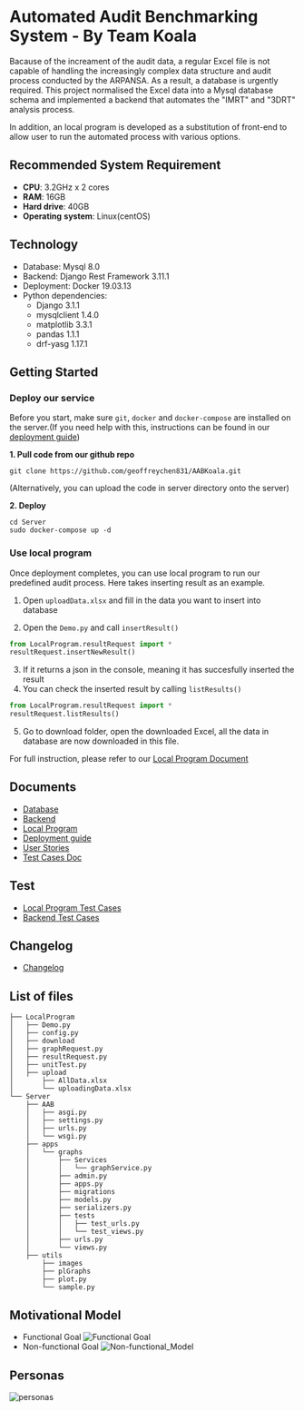 # Automated Audit Benchmarking System - By Team Koala
Bacause of the increament of the audit data, a regular Excel file is not capable of handling the increasingly complex data structure and audit process conducted by the ARPANSA. As a result, a database is urgently required. This project normalised the Excel data into a Mysql database schema and implemented a backend that automates the "IMRT" and "3DRT" analysis process. 

In addition, an local program is developed as a substitution of front-end to allow user to run the automated process with various options.

## Recommended System Requirement

* **CPU**: 3.2GHz x 2 cores
* **RAM**: 16GB
* **Hard drive**: 40GB
* **Operating** **system**: Linux(centOS)

## Technology
* Database: Mysql 8.0
* Backend: Django Rest Framework 3.11.1
* Deployment: Docker 19.03.13
* Python dependencies:
  * Django 3.1.1
  * mysqlclient 1.4.0
  * matplotlib 3.3.1
  * pandas 1.1.1
  * drf-yasg 1.17.1

## Getting Started
### Deploy our service
Before you start, make sure `git`, `docker` and `docker-compose` are installed on the server.(If you need help with this, instructions can be found in our [deployment guide](https://github.com/geoffreychen831/AABKoala/blob/doc/deploy/deployment%20guide/AA-Koala%20Deployment%20Guide.md))

**1. Pull code from our github repo**

   ```shell 
   git clone https://github.com/geoffreychen831/AABKoala.git
   ```

(Alternatively, you can upload the code in server directory onto the server)

**2. Deploy**

   ```shell
   cd Server
   sudo docker-compose up -d
   ```
### Use local program
Once deployment completes, you can use local program to run our predefined audit process.
Here takes inserting result as an example.
1. Open `uploadData.xlsx` and fill in the data you want to insert into database

2. Open the `Demo.py` and call `insertResult()`
```python
from LocalProgram.resultRequest import *
resultRequest.insertNewResult()
```
3. If it returns a json in the console, meaning it has succesfully inserted the result
4. You can check the inserted result by calling `listResults()`
```python
from LocalProgram.resultRequest import *
resultRequest.listResults()
```
5. Go to download folder, open the downloaded Excel, all the data in database are now downloaded in this file.

For full instruction, please refer to our [Local Program Document](https://github.com/geoffreychen831/AABKoala/blob/doc/local/local%20program%20guide/local%20program%20guide.md)

## Documents
* [Database](https://github.com/geoffreychen831/AABKoala/blob/doc/database/database%20guide/AA-Koala_Database_Guide.md)
* [Backend](https://github.com/geoffreychen831/AABKoala/blob/doc/backend/backend%20guide/Server.md)
* [Local Program](https://github.com/geoffreychen831/AABKoala/blob/doc/local/local%20program%20guide/local%20program%20guide.md)
* [Deployment guide](https://github.com/geoffreychen831/AABKoala/blob/doc/deploy/deployment%20guide/AA-Koala%20Deployment%20Guide.md)
* [User Stories](https://github.com/geoffreychen831/AABKoala/blob/master/Doc/Userstories.pdf)
* [Test Cases Doc](https://github.com/geoffreychen831/AABKoala/blob/master/Test/FunctionalTestCase.pdf)

## Test
* [Local Program Test Cases](https://github.com/geoffreychen831/AABKoala/tree/master/LocalProgram/tests)
* [Backend Test Cases](https://github.com/geoffreychen831/AABKoala/tree/master/Server/apps/graphs/tests)

## Changelog
* [Changelog](https://github.com/geoffreychen831/AABKoala/blob/doc/changelog/CHANGLOG.md)

## List of files
```
├── LocalProgram
│   ├── Demo.py
│   ├── config.py
│   ├── download
│   ├── graphRequest.py
│   ├── resultRequest.py
│   ├── unitTest.py
│   ├── upload
│      	├── AllData.xlsx
│      	└── uploadingData.xlsx
└── Server
    ├── AAB
    │   ├── asgi.py
    │   ├── settings.py
    │   ├── urls.py
    │   └── wsgi.py
    ├── apps
    │   └── graphs
    │       ├── Services
    │       │   └── graphService.py
    │       ├── admin.py
    │       ├── apps.py
    │       ├── migrations
    │       ├── models.py
    │       ├── serializers.py
    │       ├── tests
    │       │   ├── test_urls.py
    │       │   └── test_views.py
    │       ├── urls.py
    │       └── views.py
    ├── utils
        ├── images
        ├── plGraphs  
        ├── plot.py
        └── sample.py
```

## Motivational Model
* Functional Goal
![Functional Goal](https://github.com/geoffreychen831/AABKoala/blob/doc/images/images/Functional_Model.png)
* Non-functional Goal
![Non-functional_Model](https://github.com/geoffreychen831/AABKoala/blob/doc/images/images/Non-functional_Model.png)

## Personas
![personas](https://github.com/geoffreychen831/AABKoala/blob/doc/images/images/personas.png)
